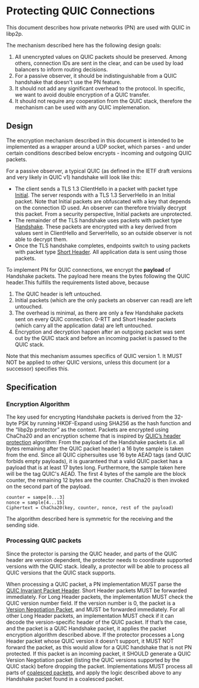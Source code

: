 # Protecting QUIC Connections

This document describes how private networks (PN) are used with QUIC in libp2p.

The mechanism described here has the following design goals:
1. All unencrypted values on QUIC packets should be preserved. Among others, connection IDs are sent in the clear, and can be used by load balancers to inform routing decisions.
2. For a passive observer, it should be indistinguishable from a QUIC handshake that doesn't use the PN feature.
3. It should not add any significant overhead to the protocol. In specific, we want to avoid double encryption of a QUIC transfer.
4. It should not require any cooperation from the QUIC stack, therefore the mechanism can be used with any QUIC implemenation.


## Design

The encryption mechanism described in this document is intended to be implemented as a wrapper around a UDP socket, which parses - and under certain conditions described below encrypts - incoming and outgoing QUIC packets.

For a passive observer, a typical QUIC (as defined in the IETF draft versions and very likely in QUIC v1) handshake will look like this:

* The client sends a TLS 1.3 ClientHello in a packet with packet type [Initial](https://tools.ietf.org/html/draft-ietf-quic-transport-27#section-17.2.2). The server responds with a TLS 1.3 ServerHello in an Initial packet. Note that Initial packets are obfuscated with a key that depends on the connection ID used. An observer can therefore trivially decrypt this packet. From a security perspective, Initial packets are unprotected.
* The remainder of the TLS handshake uses packets with packet type [Handshake](https://tools.ietf.org/html/draft-ietf-quic-transport-27#section-17.2.4). These packets are encrypted with a key derived from values sent in ClientHello and ServerHello, so an outside observer is not able to decrypt them.
* Once the TLS handshake completes, endpoints switch to using packets with packet type [Short Header](https://tools.ietf.org/html/draft-ietf-quic-invariants-07#section-4.2). All application data is sent using those packets.

To implement PN for QUIC connections, we encrypt the **payload** of Handshake packets. The payload here means the bytes following the QUIC header.This fulfills the requirements listed above, because
1. The QUIC header is left untouched.
2. Initial packets (which are the only packets an observer can read) are left untouched.
3. The overhead is minimal, as there are only a few Handshake packets sent on every QUIC connection. 0-RTT and Short Header packets (which carry all the application data) are left untouched.
4. Encryption and decryption happen after an outgoing packet was sent out by the QUIC stack and before an incoming packet is passed to the QUIC stack.

Note that this mechanism assumes specifics of QUIC version 1. It MUST NOT be applied to other QUIC versions, unless this document (or a successor) specifies this.


## Specification

### Encryption Algorithm

The key used for encrypting Handshake packets is derived from the 32-byte PSK by running HKDF-Expand using SHA256 as the hash function and the “libp2p protector” as the context.
Packets are encrypted using ChaCha20 and an encryption scheme that is inspired by [QUIC’s header protection](https://tools.ietf.org/html/draft-ietf-quic-tls-27#section-5.4.4) algorithm:
From the payload of the Handshake packets (i.e. all bytes remaining after the QUIC packet header) a 16 byte sample is taken from the end. Since all QUIC ciphersuites use 16 byte AEAD tags (and QUIC forbids empty payloads), it is guaranteed that a valid QUIC packet has a payload that is at least 17 bytes long. Furthermore, the sample taken here will be the tag QUIC's AEAD.
The first 4 bytes of the sample are the block counter, the remaining 12 bytes are the counter. ChaCha20 is then invoked on the second part of the payload.
```
counter = sampe[0...3]
nonce = sample[4...15]
Ciphertext = ChaCha20(key, counter, nonce, rest of the payload)
```

The algorithm described here is symmetric for the receiving and the sending side.

### Processing QUIC packets

Since the protector is parsing the QUIC header, and parts of the QUIC header are version dependent, the protector needs to coordinate supported versions with the QUIC stack. Ideally, a protector will be able to process all QUIC versions that the QUIC stack supports.

When processing a QUIC packet, a PN implementation MUST parse the [QUIC Invariant Packet Header](https://tools.ietf.org/html/draft-ietf-quic-invariants-07#section-4). Short Header packets MUST be forwarded immediately.
For Long Header packets, the implementation MUST check the QUIC version number field. If the version number is 0, the packet is a [Version Negotiation Packet](https://tools.ietf.org/html/draft-ietf-quic-invariants-07#section-5), and MUST be forwarded immediately.
For all other Long Header packets, an implementation MUST check if it can decode the version-specific header of the QUIC packet. If that’s the case, and the packet is a QUIC Handshake packet, it applies the packet encryption algorithm described above.
If the protector processes a Long Header packet whose QUIC version it doesn’t support, it MUST NOT forward the packet, as this would allow for a QUIC handshake that is not PN protected. If this packet is an incoming packet, it SHOULD generate a QUIC Version Negotiation packet (listing the QUIC versions supported by the QUIC stack) before dropping the packet.
Implementations MUST process all parts of [coalesced packets](https://tools.ietf.org/html/draft-ietf-quic-transport-27#section-12.2), and apply the logic described above to any Handshake packet found in a coalesced packet.
